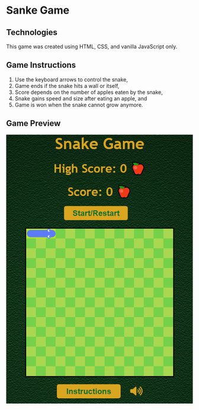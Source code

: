 # Sanke Game

## Technologies

This game was created using HTML, CSS, and vanilla JavaScript only.

## Game Instructions

1. Use the keyboard arrows to control the snake,
2. Game ends if the snake hits a wall or itself,
3. Score depends on the number of apples eaten by the snake,
4. Snake gains speed and size after eating an apple, and
5. Game is won when the snake cannot grow anymore.

## Game Preview

![Game Preview](images/game_snippet.png)
